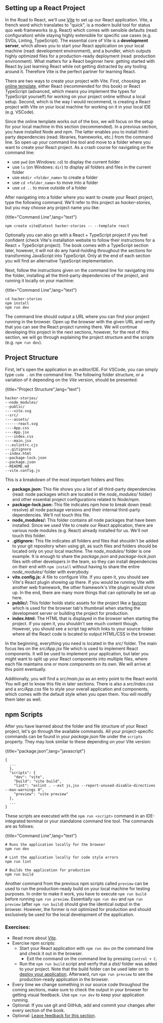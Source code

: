 ## Setting up a React Project

In the Road to React, we'll use [Vite](https://bit.ly/3BsG1TH) to set up our React application. Vite, a french word which translates to "quick", is a modern build tool for status quo web frameworks (e.g. React) which comes with sensible defaults (read: configuration) while staying highly extensible for specific use cases (e.g. SVGs, Linting, TypeScript). The essential core of Vite is a **development server**, which allows you to start your React application on your local machine (read: development environment), and a bundler, which outputs highly optimized files for a production-ready deployment (read: production environment). What matters for a React beginner here: getting started with React by just learning React while not getting distracted by any tooling around it. Therefore Vite is the perfect partner for learning React.

There are two ways to create your project with Vite. First, choosing an [online template](https://bit.ly/3RPAZWz), either React (recommended for this book) or React TypeScript (advanced, which means you implement the types for TypeScript yourself) for working on your project online without a local setup. Second, which is the way I would recommend, is creating a React project with Vite on your local machine for working on it in your local IDE (e.g. VSCode).

Since the online template works out of the box, we will focus on the setup for your local machine in this section (recommended). In a previous section, you have installed Node and npm. The latter enables you to install third-party dependencies (read: libraries, frameworks, etc.) from the command line. So open up your command line tool and move to a folder where you want to create your React project. As a crash course for navigating on the command line:

* use `pwd` (on Windows: `cd`) to display the current folder
* use `ls` (on Windows: `dir`) to display all folders and files in the current folder
* use `mkdir <folder_name>` to create a folder
* use `cd <folder_name>` to move into a folder
* use `cd ..` to move outside of a folder

After navigating into a folder where you want to create your React project, type the following command. We'll refer to this project as *hacker-stories*, but you may choose any project name you like:

{title="Command Line",lang="text"}
~~~~~~~
npm create vite@latest hacker-stories -- --template react
~~~~~~~

Optionally you can also go with a React + TypeScript project if you feel confident (check Vite's installation website to follow their instructions for a React + TypeScript project). The book comes with a TypeScript section later, however, it will not do any hand-holding throughout the sections for transforming JavaScript into TypeScript. Only at the end of each section you will find an alternative TypeScript implementation.

Next, follow the instructions given on the command line for navigating into the folder, installing all the third-party dependencies of the project, and running it locally on your machine:

{title="Command Line",lang="text"}
~~~~~~~
cd hacker-stories
npm install
npm run dev
~~~~~~~

The command line should output a URL where you can find your project running in the browser. Open up the browser with the given URL and verify that you can see the React project running there. We will continue developing this project in the next sections, however, for the rest of this section, we will go through explaining the project structure and the scripts (e.g. `npm run dev`).

## Project Structure

First, let's open the application in an editor/IDE. For VSCode, you can simply type `code .` on the command line. The following folder structure, or a variation of it depending on the *Vite* version, should be presented:

{title="Project Structure",lang="text"}
~~~~~~~
hacker-stories/
--node_modules/
--public/
----vite.svg
--src/
----assets/
------react.svg
----App.css
----App.jsx
----index.css
----main.jsx
--.eslintrc.cjs
--.gitignore
--index.html
--package-lock.json
--package.json
--README.md
--vite.config.js
~~~~~~~

This is a breakdown of the most important folders and files:

* **package.json:** This file shows you a list of all third-party dependencies (read: node packages which are located in the *node_modules/* folder) and other essential project configurations related to Node/npm.
* **package-lock.json:** This file indicates npm how to break down (read: resolve) all node package versions and their internal third-party dependencies. We'll not touch this file.
* **node_modules/:** This folder contains all node packages that have been installed. Since we used Vite to create our React application, there are various node modules (e.g. React) already installed for us. We'll not touch this folder.
* **.gitignore:** This file indicates all folders and files that shouldn't be added to your git repository when using git, as such files and folders should be located only on your local machine. The *node_modules/* folder is one example. It is enough to share the *package.json* and *package-lock.json* files with other developers in the team, so they can install dependencies on their end with `npm install` without having to share the entire *node_modules/* folder with everybody.
* **vite.config.js:** A file to configure Vite. If you open it, you should see Vite's React plugin showing up there. If you would be running Vite with another web framework, the other framework's Vite plugin would show up. In the end, there are many more things that can optionally be set up here.
* **public/:** This folder holds static assets for the project like a [favicon](https://bit.ly/3QvRupG) which is used for the browser tab's thumbnail when starting the development server or building the project for production.
* **index.html:** The HTML that is displayed in the browser when starting the project. If you open it, you shouldn't see much content though. However, you should see a script tag which links to your source folder where all the React code is located to output HTML/CSS in the browser.

In the beginning, everything you need is located in the *src/* folder. The main focus lies on the *src/App.jsx* file which is used to implement React components. It will be used to implement your application, but later you might want to split up your React components into multiple files, where each file maintains one or more components on its own. We will arrive at this point eventually.

Additionally, you will find a *src/main.jsx* as an entry point to the React world. You will get to know this file in later sections. There is also a *src/index.css* and a *src/App.css* file to style your overall application and components, which comes with the default style when you open them. You will modify them later as well.

## npm Scripts

After you have learned about the folder and file structure of your React project, let's go through the available commands. All your project-specific commands can be found in your *package.json* file under the `scripts` property. They may look similar to these depending on your Vite version:

{title="package.json",lang="javascript"}
~~~~~~~
{
  ...
  },
  "scripts": {
    "dev": "vite",
    "build": "vite build",
    "lint": "eslint . --ext js,jsx --report-unused-disable-directives --max-warnings 0",
    "preview": "vite preview"
  },
  ...
}
~~~~~~~

These scripts are executed with the `npm run <script>` command in an IDE-integrated terminal or your standalone command line tool. The commands are as follows:

{title="Command Line",lang="text"}
~~~~~~~
# Runs the application locally for the browser
npm run dev

# Lint the application locally for code style errors
npm run lint

# Builds the application for production
npm run build
~~~~~~~

Another command from the previous npm scripts called `preview` can be used to run the production-ready build on your local machine for testing purposes. In order to make it work, you have to execute `npm run build` before running `npm run preview`. Essentially `npm run dev` and `npm run preview` (after `npm run build`) should give the identical output in the browser. However, the former is not optimized for production and should exclusively be used for the local development of the application.

### Exercises:

* Read more about [Vite](https://bit.ly/3BsG1TH).
* Exercise npm scripts:
  * Start your React application with `npm run dev` on the command line and check it out in the browser.
    * Exit the command on the command line by pressing `Control + C`.
  * Run the `npm run build` script and verify that a *dist/* folder was added to your project. Note that the build folder can be used later on to [deploy your application](https://www.robinwieruch.de/deploy-applications-digital-ocean/). Afterward, run `npm run preview` to see the production-ready application in the browser.
* Every time we change something in our source code throughout the coming sections, make sure to check the output in your browser for getting visual feedback. Use `npm run dev` to keep your application running.
* Optional: If you use git and GitHub, add and commit your changes after every section of the book.
* Optional: [Leave feedback for this section](https://forms.gle/bvH2jcppsSA6p9i16).
